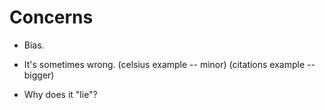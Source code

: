 # Concerns

- Bias.

- It's sometimes wrong. (celsius example -- minor)  (citations example -- bigger)

- Why does it "lie"?

